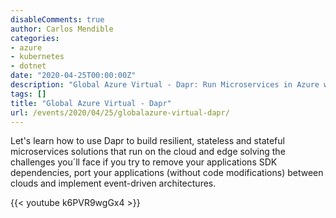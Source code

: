 ```yaml
---
disableComments: true
author: Carlos Mendible
categories:
- azure
- kubernetes
- dotnet
date: "2020-04-25T00:00:00Z"
description: "Global Azure Virtual - Dapr: Run Microservices in Azure without SDKs or vendor lock-in"
tags: []
title: "Global Azure Virtual - Dapr"
url: /events/2020/04/25/globalazure-virtual-dapr/
---
```


Let's learn how to use Dapr to build resilient, stateless and stateful microservices solutions that run on the cloud and edge solving the challenges you´ll face if you try to remove your applications SDK dependencies, port your applications (without code modifications) between clouds and implement event-driven architectures.

{{< youtube k6PVR9wgGx4 >}}